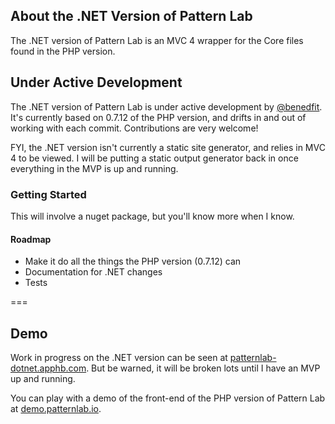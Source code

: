 ## About the .NET Version of Pattern Lab

The .NET version of Pattern Lab is an MVC 4 wrapper for the Core files found in the PHP version.

## Under Active Development

The .NET version of Pattern Lab is under active development by [@benedfit](https://twitter.com/benedfit). It's currently based on 0.7.12 of the PHP version, and drifts in and out of working with each commit. Contributions are very welcome!

FYI, the .NET version isn't currently a static site generator, and relies in MVC 4 to be viewed. I will be putting a static output generator back in once everything in the MVP is up and running.

### Getting Started

This will involve a nuget package, but you'll know more when I know.

#### Roadmap
* Make it do all the things the PHP version (0.7.12) can
* Documentation for .NET changes
* Tests

===

## Demo

Work in progress on the .NET version can be seen at [patternlab-dotnet.apphb.com](http://patternlab-dotnet.apphb.com/). But be warned, it will be broken lots until I have an MVP up and running.

You can play with a demo of the front-end of the PHP version of Pattern Lab at [demo.patternlab.io](http://demo.patternlab.io/).

